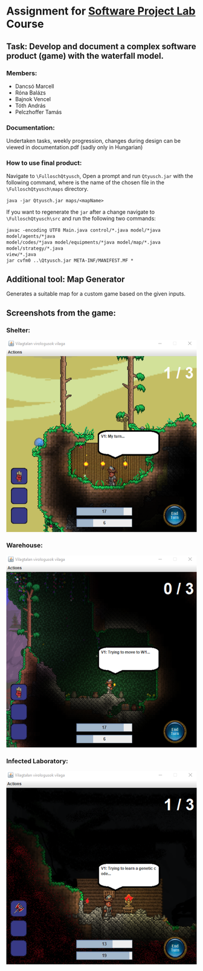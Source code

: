 # Assignment for [Software Project Lab](https://www.iit.bme.hu/targyak/BMEVIIIAB02) Course

## Task: Develop and document a complex software product (game) with the waterfall model.

### Members: 
- Dancsó Marcell
- Róna Balázs
- Bajnok Vencel
- Tóth András
- Pelczhoffer Tamás

### Documentation:
Undertaken tasks, weekly progression, changes during design can be viewed in documentation.pdf (sadly only in Hungarian)

### How to use final product:

Navigate to `\FulloschQtyusch`, Open a prompt and run `Qtyusch.jar` with the following command, where <mapName> is the name of the chosen file in the `\FulloschQtyusch\maps` directory.
```
java -jar Qtyusch.jar maps/<mapName>
```

If you want to regenerate the `jar` after a change navigate to `\FulloschQtyusch\src` and run the following two commands:
```
javac -encoding UTF8 Main.java control/*.java model/*java model/agents/*java
model/codes/*java model/equipments/*java model/map/*.java model/strategy/*.java
view/*.java
jar cvfm0 ..\Qtyusch.jar META-INF/MANIFEST.MF *
```
  
## Additional tool: Map Generator
Generates a suitable map for a custom game based on the given inputs.

## Screenshots from the game:
### Shelter:
![ScreenShot](screenshots/1.png)

### Warehouse:
![ScreenShot](screenshots/2.png)

### Infected Laboratory:
![ScreenShot](screenshots/3.png)

